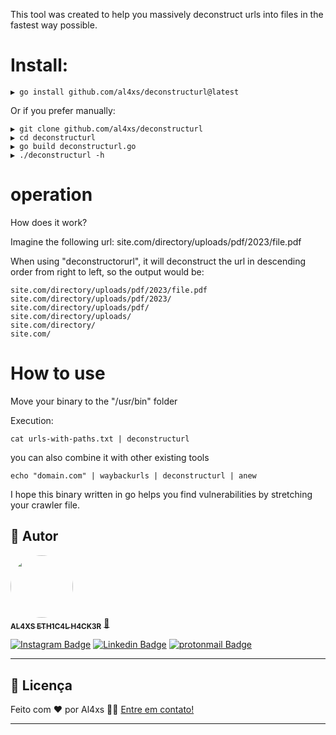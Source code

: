 This tool was created to help you massively deconstruct urls into files in the fastest way possible.

# Install:
```
▶ go install github.com/al4xs/deconstructurl@latest
```
Or if you prefer manually:

```
▶ git clone github.com/al4xs/deconstructurl
▶ cd deconstructurl
▶ go build deconstructurl.go
▶ ./deconstructurl -h
```
# operation
How does it work?

Imagine the following url:
site.com/directory/uploads/pdf/2023/file.pdf

When using "deconstructorurl", it will deconstruct the url in descending order from right to left, so the output would be:

```
site.com/directory/uploads/pdf/2023/file.pdf
site.com/directory/uploads/pdf/2023/
site.com/directory/uploads/pdf/
site.com/directory/uploads/
site.com/directory/
site.com/
```

# How to use
Move your binary to the "/usr/bin" folder

Execution:
```
cat urls-with-paths.txt | deconstructurl
```

you can also combine it with other existing tools
```
echo "domain.com" | waybackurls | deconstructurl | anew
```

I hope this binary written in go helps you find vulnerabilities by stretching your crawler file.

## 🦸 Autor

 <a href="https://github.com/al4xs">
 <img style="border-radius: 50%;" src="https://avatars.githubusercontent.com/u/40411471?v=4" width="100px;" alt=""/>
 <br />
 <sub><b>AL4XS ETH1C4L H4CK3R</b></sub></a> <a href="http://al4xs.github.io/" title="Github Personal Blog"> 🚀</a>
 <br />

[![Instagram Badge](https://img.shields.io/badge/-@michaelferral4xs-1ca0f1?style=flat-square&labelColor=1ca0f1&logo=instagram&logoColor=white&link=https://instagram.com/michaelferral4xs)](https://instagram.com/michaelferral4xs) 
[![Linkedin Badge](https://img.shields.io/badge/-Al4xs-blue?style=flat-square&logo=Linkedin&logoColor=white&link=https://www.linkedin.com/in/michael-al4xs/)](https://www.linkedin.com/in/michael-al4xs/) 
[![protonmail Badge](https://img.shields.io/badge/-@al4xs@protonmail.com-c14438?style=flat-square&logo=protonmail&logoColor=white&link=mailto:al4xs@protonmail.com)](mailto:al4xs@protonmail.com)

---

## 📝 Licença

Feito com ❤️  por Al4xs 👋🏽 [Entre em contato!](https://www.linkedin.com/in/michael-al4xs/)

---
